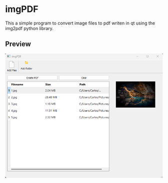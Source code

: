 # imgPDF

This a simple program to convert image files to pdf writen in qt using the img2pdf python library.

## Preview

![preview](preview.png)